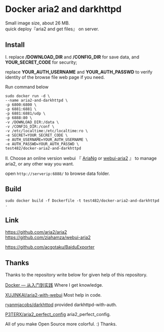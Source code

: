 # Docker aria2 and darkhttpd

Small image size, about 26 MB.\
quick deploy『aria2 and get files』 on server.

## Install

I. replace **/DOWNLOAD_DIR** and **/CONFIG_DIR** for save data, and **YOUR_SECRET_CODE** for security;

replace **YOUR_AUTH_USERNAME** and **YOUR_AUTH_PASSWD** to verify identity of the browse file web page if you need.

Run command below

    sudo docker run -d \
    --name aria2-and-darkhttpd \
    -p 6800:6800 \
    -p 6881:6881 \
    -p 6881:6881/udp \
    -p 6888:80 \
    -v /DOWNLOAD_DIR:/data \
    -v /CONFIG_DIR:/conf \
    -v /etc/localtime:/etc/localtime:ro \
    -e SECRET=YOUR_SECRET_CODE \
    -e AUTH_USERNAME=YOUR_AUTH_USERNAME \
    -e AUTH_PASSWD=YOUR_AUTH_PASSWD \
    test482/docker-aria2-and-darkhttpd

II. Choose an online version webui 『 [AriaNg](http://ariang.mayswind.net/latest) or [webui-aria2](https://ziahamza.github.io/webui-aria2) 』 to manage aria2, or any other way you want.

open `http://serverip:6888/` to browse data folder.

## Build

`sudo docker build -f Dockerfile -t test482/docker-aria2-and-darkhttpd .`  

## Link

<https://github.com/aria2/aria2>\
<https://github.com/ziahamza/webui-aria2>  

<https://github.com/acgotaku/BaiduExporter>  

## Thanks

Thanks to the repository write below for given help of this repository.

[Docker — 从入门到实践](https://docker_practice.gitee.io/zh-cn/) Where I get knowledge.

[XUJINKAI/aria2-with-webui](https://github.com/XUJINKAI/aria2-with-webui) Most help in code.

[ryanmjacobs/darkhttpd](https://github.com/ryanmjacobs/darkhttpd) provided darkhttpd-with-auth.

[P3TERX/aria2_perfect_config](https://github.com/P3TERX/aria2_perfect_config) aria2_perfect_config.

All of you make Open Source more colorful. :) Thanks.
